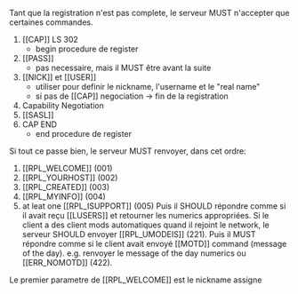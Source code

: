 Tant que la registration n'est pas complete, le serveur MUST n'accepter que certaines commandes.

1. [[CAP]] LS 302
	- begin procedure de register 
2. [[PASS]]
	- pas necessaire, mais il MUST être avant la suite
3. [[NICK]] et [[USER]]
	- utiliser pour definir le nickname, l'username et le "real name" 
	- si pas de [[CAP]] negociation -> fin de la registration
4. Capability Negotiation
5. [[SASL]]
6. CAP END
	- end procedure de register 

Si tout ce passe bien, le serveur MUST renvoyer, dans cet ordre:
1. [[RPL_WELCOME]] (001)
2. [[RPL_YOURHOST]] (002)
3. [[RPL_CREATED]] (003)
4. [[RPL_MYINFO]] (004)
5. at leat one [[RPL_ISUPPORT]] (005)
Puis il SHOULD répondre comme si il avait reçu [[LUSERS]] et retourner les numerics appropriées.
Si le client a des client mods automatiques quand il rejoint le network, le serveur SHOULD envoyer [[RPL_UMODEIS]] (221).
Puis il MUST répondre comme si le client avait envoyé [[MOTD]] command (message of the day).
e.g. renvoyer le message of the day numerics ou [[ERR_NOMOTD]] (422).

Le premier parametre de [[RPL_WELCOME]] est le nickname assigne